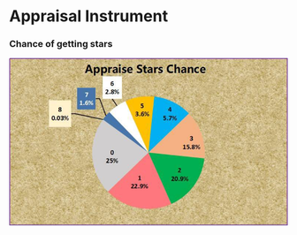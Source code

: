 # Appraisal Instrument

### Chance of getting stars

![](<../../.gitbook/assets/appraise (1).jpeg>)
